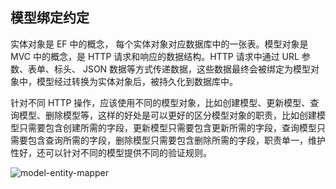## 模型绑定约定

实体对象是 EF 中的概念， 每个实体对象对应数据库中的一张表。模型对象是 MVC 中的概念，是 HTTP 请求和响应的数据结构。HTTP 请求中通过 URL 参数、表单、标头、 JSON 数据等方式传递数据，这些数据最终会被绑定为模型对象中，模型经过转换为实体对象后，被持久化到数据库中。

针对不同 HTTP 操作，应该使用不同的模型对象，比如创建模型、更新模型、查询模型、删除模型等，这样的好处是可以更好的区分模型对象的职责，比如创建模型只需要包含创建所需的字段，更新模型只需要包含更新所需的字段，查询模型只需要包含查询所需的字段，删除模型只需要包含删除所需的字段，职责单一，维护性好，还可以针对不同的模型提供不同的验证规则。

![model-entity-mapper](https://oss.xcode.me/notes/helloshop/model-entity-mapper.svg)
